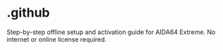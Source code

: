 # .github
Step-by-step offline setup and activation guide for AIDA64 Extreme. No internet or online license required.
